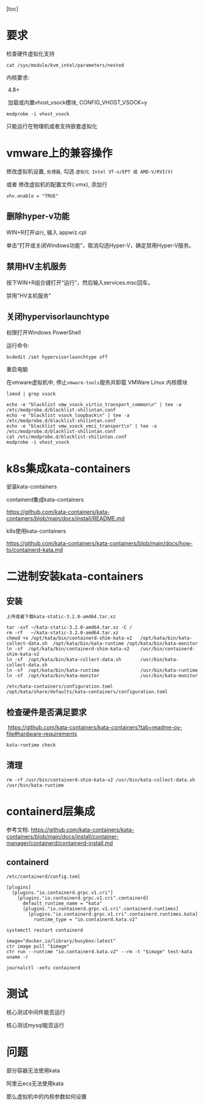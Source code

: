 [toc]

# 要求

检查硬件虚拟化支持

```
cat /sys/module/kvm_intel/parameters/nested
```

内核要求:

​	4.8+

​	加载或内置vhost_vsock模块, CONFIG_VHOST_VSOCK=y

```
modprobe -i vhost_vsock
```

只能运行在物理机或者支持嵌套虚拟化

# vmware上的兼容操作

修改虚拟机设置, `处理器`, 勾选 `虚拟化 Intel VT-x/EPT 或 AMD-V/RVI(V)`



或者 修改虚拟机的配置文件(.vmx), 添加行

```
vhv.enable = "TRUE"
```



## 删除hyper-v功能

WIN+R打开`运行`, 输入 appwiz.cpl

单击“打开或关闭Windows功能”，取消勾选Hyper-V，确定禁用Hyper-V服务。



## 禁用HV主机服务

按下WIN+R组合键打开“运行”，然后输入services.msc回车。

禁用"HV主机服务"



## 关闭hypervisorlaunchtype

权限打开Windows PowerShell

运行命令:

```
bcdedit /set hypervisorlaunchtype off
```



重启电脑



在vmware虚拟机中, 停止`vmware-tools`服务并卸载 VMWare Linux 内核模块

```
lsmod | grep vsock

echo -e "blacklist vmw_vsock_virtio_transport_common\n" | tee -a /etc/modprobe.d/blacklist-shilintan.conf
echo -e "blacklist vsock_loopback\n" | tee -a /etc/modprobe.d/blacklist-shilintan.conf
echo -e "blacklist vmw_vsock_vmci_transport\n" | tee -a /etc/modprobe.d/blacklist-shilintan.conf
cat /etc/modprobe.d/blacklist-shilintan.conf
modprobe -i vhost_vsock
```





# k8s集成kata-containers

安装kata-containers



containerd集成kata-containers

https://github.com/kata-containers/kata-containers/blob/main/docs/install/README.md

k8s使用kata-containers

https://github.com/kata-containers/kata-containers/blob/main/docs/how-to/containerd-kata.md







# 二进制安装kata-containers

## 安装

```
上传或者下载kata-static-3.2.0-amd64.tar.xz
```



```
tar -xvf ~/kata-static-3.2.0-amd64.tar.xz -C /
rm -rf   ~/kata-static-3.2.0-amd64.tar.xz
chmod +x /opt/kata/bin/containerd-shim-kata-v2   /opt/kata/bin/kata-collect-data.sh  /opt/kata/bin/kata-runtime /opt/kata/bin/kata-monitor
ln -sf  /opt/kata/bin/containerd-shim-kata-v2    /usr/bin/containerd-shim-kata-v2
ln -sf  /opt/kata/bin/kata-collect-data.sh       /usr/bin/kata-collect-data.sh
ln -sf  /opt/kata/bin/kata-runtime               /usr/bin/kata-runtime
ln -sf  /opt/kata/bin/kata-monitor               /usr/bin/kata-monitor
```



```
/etc/kata-containers/configuration.toml
/opt/kata/share/defaults/kata-containers/configuration.toml
```



## 检查硬件是否满足要求

​	https://github.com/kata-containers/kata-containers?tab=readme-ov-file#hardware-requirements

```
kata-runtime check
```



## 清理

```
rm -rf /usr/bin/containerd-shim-kata-v2 /usr/bin/kata-collect-data.sh /usr/bin/kata-runtime
```

# containerd层集成

参考文档: https://github.com/kata-containers/kata-containers/blob/main/docs/install/container-manager/containerd/containerd-install.md

## containerd

`/etc/containerd/config.toml`

```
[plugins]
  [plugins."io.containerd.grpc.v1.cri"]
    [plugins."io.containerd.grpc.v1.cri".containerd]
      default_runtime_name = "kata"
      [plugins."io.containerd.grpc.v1.cri".containerd.runtimes]
        [plugins."io.containerd.grpc.v1.cri".containerd.runtimes.kata]
          runtime_type = "io.containerd.kata.v2"
```



```
systemctl restart containerd
```



```
image="docker.io/library/busybox:latest"
ctr image pull "$image"
ctr run --runtime "io.containerd.kata.v2" --rm -t "$image" test-kata uname -r
```



```
journalctl -xefu containerd
```



# 测试

核心测试中间件能否运行

核心测试mysql能否运行



# 问题

部分容器无法使用kata

阿里云ecs无法使用kata

那么虚拟机中的内核参数如何设置
